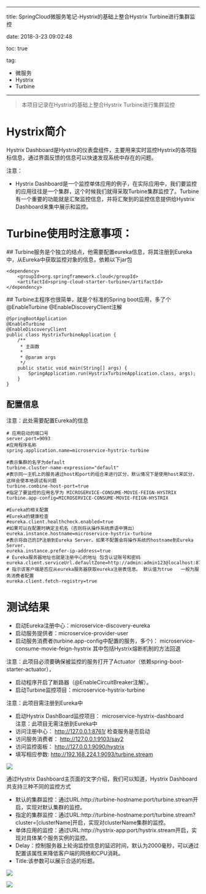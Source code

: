 ----------
title: SpringCloud微服务笔记-Hystrix的基础上整合Hystrix Turbine进行集群监控

date: 2018-3-23 09:02:48

toc: true

tag: 

- 微服务
- Hystrix
- Turbine

----------

> 本项目记录在Hystrix的基础上整合Hystrix Turbine进行集群监控

# Hystrix简介

Hystrix Dashboard是Hystrix的仪表盘组件，主要用来实时监控Hystrix的各项指标信息，通过界面反馈的信息可以快速发现系统中存在的问题。

注意： 
- Hystrix Dashboard是一个监控单体应用的例子，在实际应用中，我们要监控的应用往往是一个集群，这个时候我们就得采取Turbine集群监控了。Turbine有一个重要的功能就是汇聚监控信息，并将汇聚到的监控信息提供给Hystrix Dashboard来集中展示和监控。

<!--more-->

# Turbine使用时注意事项：
## Turbine服务是个独立的结点，他需要配置eureka信息，将其注册到Eureka中，从Eureka中获取监控对象的信息，依赖以下jar包

    <dependency>
        <groupId>org.springframework.cloud</groupId>
        <artifactId>spring-cloud-starter-turbine</artifactId>
    </dependency>

## Turbine主程序也很简单，就是个标准的Spring boot应用，多了个@EnableTurbine
@EnableDiscoveryClient注解

	@SpringBootApplication
	@EnableTurbine
	@EnableDiscoveryClient
	public class HystrixTurbineApplication {
	    /**
	     * 主函数
	     *
	     * @param args
	     */
	    public static void main(String[] args) {
	        SpringApplication.run(HystrixTurbineApplication.class, args);
	    }
	}

## 配置信息

注意：此处需要配置Eureka的信息

	# 应用启动的端口号
	server.port=9093
	#应用程序名称
	spring.application.name=microservice-hystrix-turbine
	
	#表示集群的名字为default
	turbine.cluster-name-expression="default"  
	#表示同一主机上的服务通过host和port的组合来进行区分，默认情况下是使用host来区分，这样会使本地调试有问题
	turbine.combine-host-port=true  
	#指定了要监控的应用名字为 MICROSERVICE-CONSUME-MOVIE-FEIGN-HYSTRIX
	turbine.app-config=MICROSERVICE-CONSUME-MOVIE-FEIGN-HYSTRIX
	
	#Eureka的相关配置
	#Eureka的健康检查
	#eureka.client.healthcheck.enabled=true
	#如果可以在配置时确定主机名（否则将从操作系统原语中猜出）
	eureka.instance.hostname=microservice-hystrix-turbine
	#表示将自己的IP注册到Eureka Server。如果不配置会将操作系统的hostname到Eureka Server.
	eureka.instance.prefer-ip-address=true
	# Eureka服务器地址也就是注册中心的地址 包含认证账号和密码
	eureka.client.serviceUrl.defaultZone=http://admin:admin123@localhost:8761/eureka
	# 指示该客户端是否应从eureka服务器获取eureka注册表信息。 默认值为true   一般为服务消费者配置
	eureka.client.fetch-registry=true


# 测试结果

- 启动Eureka注册中心：microservice-discovery-eureka
- 启动服务提供者：microservice-provider-user
- 启动服务消费者(turbine.app-config中配置的服务，多个)： microservice-consume-movie-feign-hystrix  其中包括Hystrix熔断机制的方法回退

注意：此项目必须要确保被监控的服务打开了Actuator（依赖spring-boot-starter-actuator），

- 启动程序开启了断路器（@EnableCircuitBreaker注解）。
- 启动Turbine监控项目：microservice-hystrix-turbine

注意：此项目需注册到Eureka中

- 启动Hystrix DashBoard监控项目： microservice-hystrix-dashboard  
注意：此项目无需注册到Eureka中
- 访问注册中心： http://127.0.0.1:8761/  检查服务是否启动
- 访问服务消费者： http://127.0.0.1:9103/say2
- 访问监控面板： http://127.0.0.1:9090/hystrix
- 填写相应参数: http://192.168.224.1:9093/turbine.stream

![](https://i.imgur.com/hH1zyeW.png)

通过Hystrix Dashboard主页面的文字介绍，我们可以知道，Hystrix Dashboard共支持三种不同的监控方式

- 默认的集群监控：通过URL:http://turbine-hostname:port/turbine.stream开启，实现对默认集群的监控。
- 指定的集群监控：通过URL:http://turbine-hostname:port/turbine.stream?cluster=[clusterName]开启，实现对clusterName集群的监控。
- 单体应用的监控：通过URL:http://hystrix-app:port/hystrix.stream开启，实现对具体某个服务实例的监控。
- Delay：控制服务器上轮询监控信息的延迟时间，默认为2000毫秒，可以通过配置该属性来降低客户端的网络和CPU消耗。
- Title:该参数可以展示合适的标题。

![](https://i.imgur.com/FtDab7g.png)

![](https://i.imgur.com/wpkTi62.png)